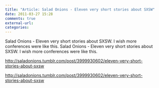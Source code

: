 ```yaml
---
title: "Article: Salad Onions - Eleven very short stories about SXSW"
date: 2011-03-27 15:28
comments: true
external-url:
categories:
---
```

Salad Onions - Eleven very short stories about SXSW. I wish more conferences were like this.
Salad Onions - Eleven very short stories about SXSW. I wish more conferences were like this.
  
[<http://saladonions.tumblr.com/post/3999930602/eleven-very-short-stories-about-sxsw>][1]

<http://saladonions.tumblr.com/post/3999930602/eleven-very-short-stories-about-sxsw>

  [1]: http://saladonions.tumblr.com/post/3999930602/eleven-very-short-stories-about-sxsw
